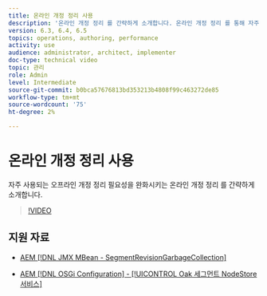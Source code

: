 ```yaml
---
title: 온라인 개정 정리 사용
description: '온라인 개정 정리 를 간략하게 소개합니다. 온라인 개정 정리 를 통해 자주 오프라인 개정을 정리해야 하는 필요성을 완화합니다. '
version: 6.3, 6.4, 6.5
topics: operations, authoring, performance
activity: use
audience: administrator, architect, implementer
doc-type: technical video
topic: 관리
role: Admin
level: Intermediate
source-git-commit: b0bca57676813bd353213b4808f99c463272de85
workflow-type: tm+mt
source-wordcount: '75'
ht-degree: 2%

---
```



# 온라인 개정 정리 사용

자주 사용되는 오프라인 개정 정리 필요성을 완화시키는 온라인 개정 정리 를 간략하게 소개합니다.

>[!VIDEO](https://video.tv.adobe.com/v/17004/?quality=12&learn=on)

## 지원 자료

* [AEM [!DNL JMX MBean - SegmentRevisionGarbageCollection]](http://localhost:4502/system/console/jmx/org.apache.jackrabbit.oak%3Aname%3DSegment+node+store+revision+garbage+collection%2Ctype%3DSegmentRevisionGarbageCollection)

* [AEM [!DNL OSGi Configuration]  -  [!UICONTROL Oak 세그먼트 NodeStore 서비스]](http://localhost:4502/system/console/configMgr/org.apache.jackrabbit.oak.segment.SegmentNodeStoreService)

